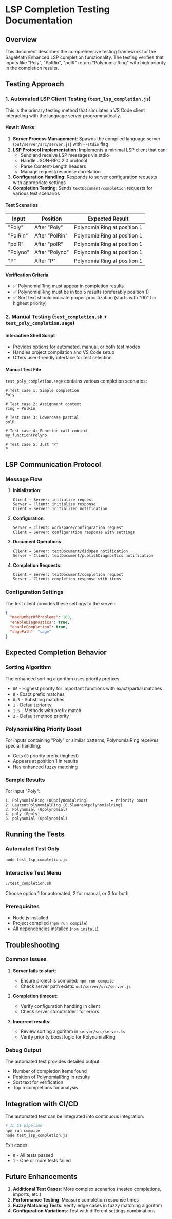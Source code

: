 # LSP Completion Testing Documentation

## Overview

This document describes the comprehensive testing framework for the SageMath Enhanced LSP completion functionality. The testing verifies that inputs like "Poly", "PolRin", "polR" return "PolynomialRing" with high priority in the completion results.

## Testing Approach

### 1. Automated LSP Client Testing (`test_lsp_completion.js`)

This is the primary testing method that simulates a VS Code client interacting with the language server programmatically.

#### How it Works

1. **Server Process Management**: Spawns the compiled language server (`out/server/src/server.js`) with `--stdio` flag
2. **LSP Protocol Implementation**: Implements a minimal LSP client that can:
   - Send and receive LSP messages via stdio
   - Handle JSON-RPC 2.0 protocol
   - Parse Content-Length headers
   - Manage request/response correlation
3. **Configuration Handling**: Responds to server configuration requests with appropriate settings
4. **Completion Testing**: Sends `textDocument/completion` requests for various test scenarios

#### Test Scenarios

| Input | Position | Expected Result |
|-------|----------|----------------|
| "Poly" | After "Poly" | PolynomialRing at position 1 |
| "PolRin" | After "PolRin" | PolynomialRing at position 1 |
| "polR" | After "polR" | PolynomialRing at position 1 |
| "Polyno" | After "Polyno" | PolynomialRing at position 1 |
| "P" | After "P" | PolynomialRing at position 1 |

#### Verification Criteria

- ✅ PolynomialRing must appear in completion results
- ✅ PolynomialRing must be in top 5 results (preferably position 1)
- ✅ Sort text should indicate proper prioritization (starts with "00" for highest priority)

### 2. Manual Testing (`test_completion.sh` + `test_poly_completion.sage`)

#### Interactive Shell Script
- Provides options for automated, manual, or both test modes
- Handles project compilation and VS Code setup
- Offers user-friendly interface for test selection

#### Manual Test File
`test_poly_completion.sage` contains various completion scenarios:
```sage
# Test case 1: Simple completion
Poly

# Test case 2: Assignment context
ring = PolRin

# Test case 3: Lowercase partial
polR

# Test case 4: Function call context
my_function(Polyno

# Test case 5: Just 'P'
P
```

## LSP Communication Protocol

### Message Flow

1. **Initialization**:
   ```
   Client → Server: initialize request
   Server → Client: initialize response
   Client → Server: initialized notification
   ```

2. **Configuration**:
   ```
   Server → Client: workspace/configuration request
   Client → Server: configuration response with settings
   ```

3. **Document Operations**:
   ```
   Client → Server: textDocument/didOpen notification
   Server → Client: textDocument/publishDiagnostics notification
   ```

4. **Completion Requests**:
   ```
   Client → Server: textDocument/completion request
   Server → Client: completion response with items
   ```

### Configuration Settings

The test client provides these settings to the server:
```json
{
  "maxNumberOfProblems": 100,
  "enableDiagnostics": true,
  "enableCompletion": true,
  "sagePath": "sage"
}
```

## Expected Completion Behavior

### Sorting Algorithm

The enhanced sorting algorithm uses priority prefixes:

- `00` - Highest priority for important functions with exact/partial matches
- `0` - Exact prefix matches  
- `0.5` - Substring matches
- `1` - Default priority
- `1.5` - Methods with prefix match
- `2` - Default method priority

### PolynomialRing Priority Boost

For inputs containing "Poly" or similar patterns, PolynomialRing receives special handling:
- Gets `00` priority prefix (highest)
- Appears at position 1 in results
- Has enhanced fuzzy matching

### Sample Results

For input "Poly":
```
1. PolynomialRing (00polynomialring)          ← Priority boost
2. LaurentPolynomialRing (0.5laurentpolynomialring)
3. Polynomial (0polynomial)
4. poly (0poly)
5. polynomial (0polynomial)
```

## Running the Tests

### Automated Test Only
```bash
node test_lsp_completion.js
```

### Interactive Test Menu
```bash
./test_completion.sh
```
Choose option 1 for automated, 2 for manual, or 3 for both.

### Prerequisites
- Node.js installed
- Project compiled (`npm run compile`)
- All dependencies installed (`npm install`)

## Troubleshooting

### Common Issues

1. **Server fails to start**: 
   - Ensure project is compiled: `npm run compile`
   - Check server path exists: `out/server/src/server.js`

2. **Completion timeout**:
   - Verify configuration handling in client
   - Check server stdout/stderr for errors

3. **Incorrect results**:
   - Review sorting algorithm in `server/src/server.ts`
   - Verify priority boost logic for PolynomialRing

### Debug Output

The automated test provides detailed output:
- Number of completion items found
- Position of PolynomialRing in results
- Sort text for verification
- Top 5 completions for analysis

## Integration with CI/CD

The automated test can be integrated into continuous integration:
```bash
# In CI pipeline
npm run compile
node test_lsp_completion.js
```

Exit codes:
- `0` - All tests passed
- `1` - One or more tests failed

## Future Enhancements

1. **Additional Test Cases**: More complex scenarios (nested completions, imports, etc.)
2. **Performance Testing**: Measure completion response times
3. **Fuzzy Matching Tests**: Verify edge cases in fuzzy matching algorithm
4. **Configuration Variations**: Test with different settings combinations